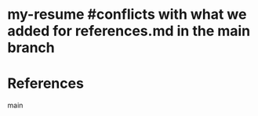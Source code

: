  my-resume
#conflicts with what we added for references.md in the main branch
=======
# References

 main
